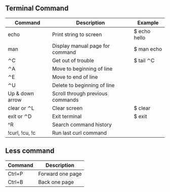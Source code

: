 ## Terminal Command


| Command  | Description  | Example  |
|----------|--------------|----------|
| echo <string> | Print string to screen | $ echo hello |
| man <command> | Display manual page for command  | $ man echo |
| ⌃C | Get out of trouble | $ tail ⌃C |
| ⌃A | Move to beginning of line  |   |
| ⌃E | Move to end of line |   |   |   |
| ⌃U | Delete to beginning of line |   |
| Up & down arrow | Scroll through previous commands |   |
| clear or ⌃L | Clear screen | $ clear |  
| exit or ⌃D | Exit terminal | $ exit |
| ^R | Search command history | |
| !curl, !cu, !c | Run last curl command | |


## Less command
		
| Command  | Description  |
|----------|--------------|
| Ctrl+P | Forward one page |
| Ctrl+B | Back one page |
		
		
	
	
		
		
		

